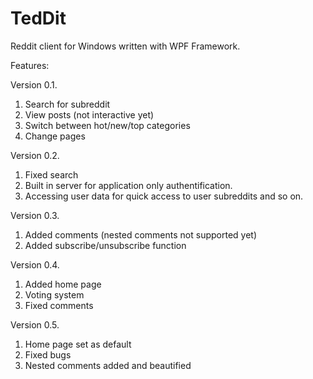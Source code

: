 # TedDit
Reddit client for Windows written with WPF Framework.

Features:

Version 0.1.
1. Search for subreddit
2. View posts (not interactive yet)
3. Switch between hot/new/top categories
4. Change pages

Version 0.2.
1. Fixed search
2. Built in server for application only authentification.
3. Accessing user data for quick access to user subreddits and so on. 

Version 0.3.
1. Added comments (nested comments not supported yet)
2. Added subscribe/unsubscribe function

Version 0.4.
1. Added home page
2. Voting system
3. Fixed comments

Version 0.5.
1. Home page set as default
2. Fixed bugs
3. Nested comments added and beautified
